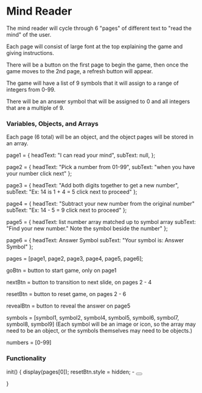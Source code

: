 # Mind Reader

The mind reader will cycle through 6 "pages" of different text to "read the mind" of the user. 

Each page will consist of large font at the top explaining the game and giving instructions.

There will be a button on the first page to begin the game, then once the game moves to the 2nd page, a refresh button will appear.

The game will have a list of 9 symbols that it will assign to a range of integers from 0-99.

There will be an answer symbol that will be assigned to 0 and all integers that are a multiple of 9.



### Variables, Objects, and Arrays

Each page (6 total) will be an object, and the object pages will be stored in an array.

page1 = {
    headText: "I can read your mind",
    subText: null,
};

page2 = {
    headText: "Pick a number from 01-99",
    subText: "when you have your number click next"
};

page3 = {
    headText: "Add both digits together to get a new number",
    subText: "Ex: 14 is 1 + 4 = 5 
            click next to proceed"
};

page4 = {
    headText: "Subtract your new number from the original number"
    subText: "Ex: 14 - 5 = 9
            click next to proceed"
};

page5 = {
    headText: list number array matched up to symbol array
    subText: "Find your new number."
            Note the symbol beside the number"
};

page6 = {
    headText: Answer Symbol
    subText: "Your symbol is: Answer Symbol"
};

pages = [page1, page2, page3, page4, page5, page6];

goBtn = button to start game, only on page1

nextBtn = button to transition to next slide, on pages 2 - 4

resetBtn = button to reset game, on pages 2 - 6

revealBtn = button to reveal the answer on page5

symbols = [symbol1, symbol2, symbol4, symbol5, symbol6, symbol7, symbol8, symbol9] (Each symbol will be an image or icon, so the array may need to be an object, or the symbols themselves may need to be objects.)

numbers = [0-99]




### Functionality

init() {
    display(pages[0]);
    resetBtn.style = hidden; - <button class="btn" id="subBtn"></button>
    


}

